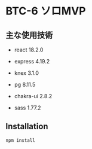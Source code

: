 # BTC-6 ソロMVP

## 主な使用技術

- react 18.2.0

- express 4.19.2
- knex 3.1.0
- pg 8.11.5
- chakra-ui 2.8.2
- sass 1.77.2

## Installation

```bash
npm install
```
